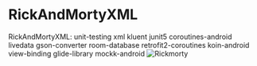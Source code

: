 # RickAndMortyXML
RickAndMortyXML: unit-testing xml kluent junit5 coroutines-android livedata gson-converter room-database retrofit2-coroutines koin-android view-binding glide-library mockk-android
![Rickmorty](https://github.com/kKrzysciak96/RickAndMortyXML/assets/122617307/a5c8d0c7-08dc-42e4-8a28-395b180f3324)
